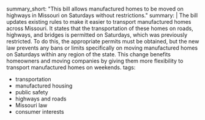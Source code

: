 summary_short: "This bill allows manufactured homes to be moved on highways in Missouri on Saturdays without restrictions."
summary: |
  The bill updates existing rules to make it easier to transport manufactured homes across Missouri. It states that the transportation of these homes on roads, highways, and bridges is permitted on Saturdays, which was previously restricted. To do this, the appropriate permits must be obtained, but the new law prevents any bans or limits specifically on moving manufactured homes on Saturdays within any region of the state. This change benefits homeowners and moving companies by giving them more flexibility to transport manufactured homes on weekends.
tags:
  - transportation
  - manufactured housing
  - public safety
  - highways and roads
  - Missouri law
  - consumer interests
